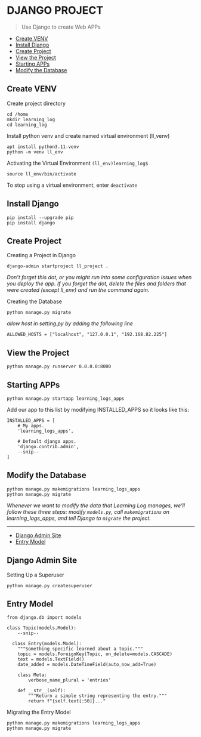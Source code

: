 # DJANGO PROJECT
> Use Django to create Web APPs
- [Create VENV](#create-venv)
- [Install Django](#install-django)
- [Create Project](#create-project)
- [View the Project](#view-the-project)
- [Starting APPs](#starting-apps)
- [Modify the Database](#modify-the-database)


## Create VENV

Create project directory 
```
cd /home
mkdir learning_log
cd learning_log
```
Install python venv and create named virtual environment (ll_venv)
```
apt install python3.11-venv
python -m venv ll_env
```

Activating the Virtual Environment `(ll_env)learning_log$`
```
source ll_env/bin/activate
```
To stop using a virtual environment, enter `deactivate`

## Install Django
```
pip install --upgrade pip
pip install django
```

## Create Project
Creating a Project in Django
```
django-admin startproject ll_project .
```
*Don’t forget this dot, or you might run into some configuration issues when you deploy the app. If you forget the dot, delete the files and folders that were created (except ll_env) and run the command again.*

Creating the Database
```
python manage.py migrate
```

*allow host in setting.py by adding the following line*
```
ALLOWED_HOSTS = ["localhost", "127.0.0.1", "192.168.82.225"]
```

## View the Project
```
python manage.py runserver 0.0.0.0:8000
```

## Starting APPs
```
python manage.py startapp learning_logs_apps
```

Add our app to this list by modifying INSTALLED_APPS so it looks like this:

```
INSTALLED_APPS = [
    # My apps.
    'learning_logs_apps',

    # Default django apps.
    'django.contrib.admin',
    --snip--
]
```
## Modify the Database

```
python manage.py makemigrations learning_logs_apps
python manage.py migrate
```
*Whenever we want to modify the data that Learning Log manages, we’ll follow these three steps: modify `models.py`, call `makemigrations` on learning_logs_apps, and tell Django to `migrate` the project.*

---

- [Django Admin Site](#django-admin-site)
- [Entry Model](#entry-model)

## Django Admin Site

Setting Up a Superuser
```
python manage.py createsuperuser
```
## Entry Model

```
from django.db import models

class Topic(models.Model):
    --snip--

  class Entry(models.Model):
    """Something specific learned about a topic."""
    topic = models.ForeignKey(Topic, on_delete=models.CASCADE)
    text = models.TextField()
    date_added = models.DateTimeField(auto_now_add=True)

    class Meta:
        verbose_name_plural = 'entries'

    def __str__(self):
        """Return a simple string representing the entry."""
        return f"{self.text[:50]}..."
```


Migrating the Entry Model
```
python manage.py makemigrations learning_logs_apps
python manage.py migrate
```



